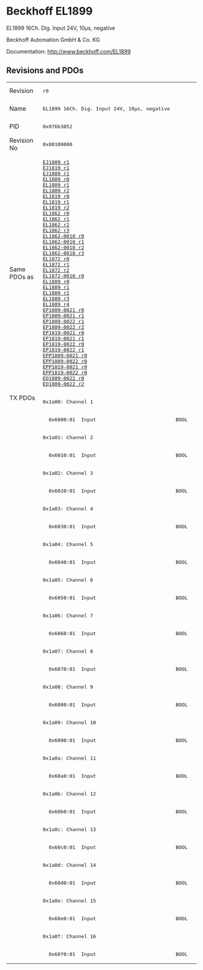 # Beckhoff EL1899

EL1899 16Ch. Dig. Input 24V, 10µs, negative

Beckhoff Automation GmbH & Co. KG

Documentation: <a href="http://www.beckhoff.com/EL1899">http://www.beckhoff.com/EL1899</a>

## Revisions and PDOs
<table>
<tr >
<td class="first">Revision</td>
<td ><pre>r0</pre></td>
</tr>
<tr >
<td class="first">Name</td>
<td ><pre>EL1899 16Ch. Dig. Input 24V, 10µs, negative</pre></td>
</tr>
<tr >
<td class="first">PID</td>
<td ><pre>0x076b3052</pre></td>
</tr>
<tr >
<td class="first">Revision No</td>
<td ><pre>0x00100000</pre></td>
</tr>
<tr >
<td class="first">Same PDOs as</td>
<td ><pre><a href="EJ1809">EJ1809 r1</a><br/><a href="EJ1819">EJ1819 r1</a><br/><a href="EJ1889">EJ1889 r1</a><br/><a href="EL1809">EL1809 r0</a><br/><a href="EL1809">EL1809 r1</a><br/><a href="EL1809">EL1809 r2</a><br/><a href="EL1819">EL1819 r0</a><br/><a href="EL1819">EL1819 r1</a><br/><a href="EL1819">EL1819 r2</a><br/><a href="EL1862">EL1862 r0</a><br/><a href="EL1862">EL1862 r1</a><br/><a href="EL1862">EL1862 r2</a><br/><a href="EL1862">EL1862 r3</a><br/><a href="EL1862-0010">EL1862-0010 r0</a><br/><a href="EL1862-0010">EL1862-0010 r1</a><br/><a href="EL1862-0010">EL1862-0010 r2</a><br/><a href="EL1862-0010">EL1862-0010 r3</a><br/><a href="EL1872">EL1872 r0</a><br/><a href="EL1872">EL1872 r1</a><br/><a href="EL1872">EL1872 r2</a><br/><a href="EL1872-0010">EL1872-0010 r0</a><br/><a href="EL1889">EL1889 r0</a><br/><a href="EL1889">EL1889 r1</a><br/><a href="EL1889">EL1889 r2</a><br/><a href="EL1889">EL1889 r3</a><br/><a href="EL1889">EL1889 r4</a><br/><a href="EP1809-0021">EP1809-0021 r0</a><br/><a href="EP1809-0021">EP1809-0021 r1</a><br/><a href="EP1809-0022">EP1809-0022 r1</a><br/><a href="EP1809-0022">EP1809-0022 r2</a><br/><a href="EP1819-0021">EP1819-0021 r0</a><br/><a href="EP1819-0021">EP1819-0021 r1</a><br/><a href="EP1819-0022">EP1819-0022 r0</a><br/><a href="EP1819-0022">EP1819-0022 r1</a><br/><a href="EPP1809-0021">EPP1809-0021 r0</a><br/><a href="EPP1809-0022">EPP1809-0022 r0</a><br/><a href="EPP1819-0021">EPP1819-0021 r0</a><br/><a href="EPP1819-0022">EPP1819-0022 r0</a><br/><a href="EQ1809-0022">EQ1809-0022 r0</a><br/><a href="EQ1809-0022">EQ1809-0022 r2</a></pre></td>
</tr>
<tr class="txpdo pdosection">
<td class="first" rowspan=32 valign=top>TX PDOs</td>
<td><pre>0x1a00: Channel 1</pre></td>
<td></td>
</tr>
<tr class="txpdo">
<td class="first"><pre>  0x6000:01  Input                           BOOL</pre></td>
</tr>
<tr class="txpdo pdosection">
<td class="first"><pre>0x1a01: Channel 2</pre></td>
</tr>
<tr class="txpdo">
<td class="first"><pre>  0x6010:01  Input                           BOOL</pre></td>
</tr>
<tr class="txpdo pdosection">
<td class="first"><pre>0x1a02: Channel 3</pre></td>
</tr>
<tr class="txpdo">
<td class="first"><pre>  0x6020:01  Input                           BOOL</pre></td>
</tr>
<tr class="txpdo pdosection">
<td class="first"><pre>0x1a03: Channel 4</pre></td>
</tr>
<tr class="txpdo">
<td class="first"><pre>  0x6030:01  Input                           BOOL</pre></td>
</tr>
<tr class="txpdo pdosection">
<td class="first"><pre>0x1a04: Channel 5</pre></td>
</tr>
<tr class="txpdo">
<td class="first"><pre>  0x6040:01  Input                           BOOL</pre></td>
</tr>
<tr class="txpdo pdosection">
<td class="first"><pre>0x1a05: Channel 6</pre></td>
</tr>
<tr class="txpdo">
<td class="first"><pre>  0x6050:01  Input                           BOOL</pre></td>
</tr>
<tr class="txpdo pdosection">
<td class="first"><pre>0x1a06: Channel 7</pre></td>
</tr>
<tr class="txpdo">
<td class="first"><pre>  0x6060:01  Input                           BOOL</pre></td>
</tr>
<tr class="txpdo pdosection">
<td class="first"><pre>0x1a07: Channel 8</pre></td>
</tr>
<tr class="txpdo">
<td class="first"><pre>  0x6070:01  Input                           BOOL</pre></td>
</tr>
<tr class="txpdo pdosection">
<td class="first"><pre>0x1a08: Channel 9</pre></td>
</tr>
<tr class="txpdo">
<td class="first"><pre>  0x6080:01  Input                           BOOL</pre></td>
</tr>
<tr class="txpdo pdosection">
<td class="first"><pre>0x1a09: Channel 10</pre></td>
</tr>
<tr class="txpdo">
<td class="first"><pre>  0x6090:01  Input                           BOOL</pre></td>
</tr>
<tr class="txpdo pdosection">
<td class="first"><pre>0x1a0a: Channel 11</pre></td>
</tr>
<tr class="txpdo">
<td class="first"><pre>  0x60a0:01  Input                           BOOL</pre></td>
</tr>
<tr class="txpdo pdosection">
<td class="first"><pre>0x1a0b: Channel 12</pre></td>
</tr>
<tr class="txpdo">
<td class="first"><pre>  0x60b0:01  Input                           BOOL</pre></td>
</tr>
<tr class="txpdo pdosection">
<td class="first"><pre>0x1a0c: Channel 13</pre></td>
</tr>
<tr class="txpdo">
<td class="first"><pre>  0x60c0:01  Input                           BOOL</pre></td>
</tr>
<tr class="txpdo pdosection">
<td class="first"><pre>0x1a0d: Channel 14</pre></td>
</tr>
<tr class="txpdo">
<td class="first"><pre>  0x60d0:01  Input                           BOOL</pre></td>
</tr>
<tr class="txpdo pdosection">
<td class="first"><pre>0x1a0e: Channel 15</pre></td>
</tr>
<tr class="txpdo">
<td class="first"><pre>  0x60e0:01  Input                           BOOL</pre></td>
</tr>
<tr class="txpdo pdosection">
<td class="first"><pre>0x1a0f: Channel 16</pre></td>
</tr>
<tr class="txpdo">
<td class="first"><pre>  0x60f0:01  Input                           BOOL</pre></td>
</tr>
</table>
